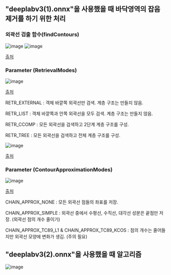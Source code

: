 ## "deeplabv3(1).onnx"을 사용했을 때 바닥영역의 잡음 제거를 하기 위한 처리

### 외곽선 검출 함수(findContours)

![image](https://github.com/user-attachments/assets/4142e60c-faae-44dd-8d5c-c647150a91f2)
![image](https://github.com/user-attachments/assets/9296ce57-9348-4df0-8901-dee47222ad3f)

[출처](https://docs.opencv.org/4.x/d3/dc0/group__imgproc__shape.html#gadf1ad6a0b82947fa1fe3c3d497f260e0)


### Parameter (RetrievalModes)
![image](https://github.com/user-attachments/assets/a8926abb-8e3f-4082-ba94-6856094da1aa)

[출처](https://docs.opencv.org/4.x/d3/dc0/group__imgproc__shape.html#ga819779b9857cc2f8601e6526a3a5bc71)

RETR_EXTERNAL : 객체 바깥쪽 외곽선만 검색. 계층 구조는 만들지 않음.

RETR_LIST : 객체 바깥쪽과 안쪽 외곽선을 모두 검색. 계층 구조는 만들지 않음.

RETR_CCOMP : 모든 외곽선을 검색하고 2단계 계층 구조를 구성.

RETR_TREE : 모든 외곽선을 검색하고 전체 계층 구조를 구성.

![image](https://github.com/user-attachments/assets/96a63d4b-0e51-4fc3-90e7-6ea7066a7544)

[출처](https://shpark98.github.io/devcourse-til/230427-3.-%EB%A0%88%EC%9D%B4%EB%B8%94%EB%A7%81%EA%B3%BC-%EC%99%B8%EA%B3%BD%EC%84%A0-%EA%B2%80%EC%B6%9C-%EB%B0%8F-OpenCV-%EC%99%B8%EA%B3%BD%EC%84%A0-%ED%95%A8%EC%88%98%EC%99%80-%EC%9D%91%EC%9A%A9/)


### Parameter (ContourApproximationModes)
![image](https://github.com/user-attachments/assets/d2f6459a-ec0c-4046-be2c-19fdd5ed6dd0)

[출처](https://docs.opencv.org/4.x/d3/dc0/group__imgproc__shape.html#ga4303f45752694956374734a03c54d5ff)


CHAIN_APPROX_NONE : 모든 외곽선 점들의 좌표를 저장.

CHAIN_APPROX_SIMPLE : 외곽선 중에서 수평선, 수직선, 대각선 성분은 끝점만 저장. (외곽선 점의 개수 줄이기)

CHAIN_APPROX_TC89_L1 & CHAIN_APPROX_TC89_KCOS : 점의 개수는 줄어들지만 외곽선 모양에 변화가 생김. (주의 필요)





## "deeplabv3(2).onnx"을 사용했을 때 알고리즘

![image](https://github.com/user-attachments/assets/92f6c299-fcc2-4f64-bd2e-69653963687c)

